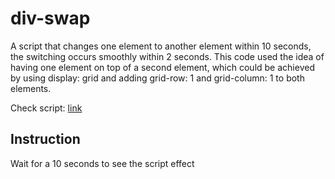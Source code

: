 # div-swap

A script that changes one element to another element within 10 seconds, the switching occurs smoothly within 2 seconds. This code used the idea of having one element on top of a second element, which could be achieved by using display: grid and adding grid-row: 1 and grid-column: 1 to both elements.

Check script:
<a href="https://inalsur.github.io/div-swap/" style="backgroundColor=white">link</a>

<h2>Instruction</h2>
Wait for a 10 seconds to see the script effect
